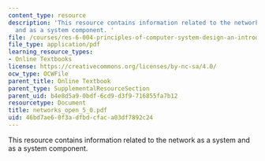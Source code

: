 ```yaml
---
content_type: resource
description: 'This resource contains information related to the network as a system
  and as a system component. '
file: /courses/res-6-004-principles-of-computer-system-design-an-introduction-spring-2009/46bd7ae60f3adfbdcfaca03df7892c24_networks_open_5_0.pdf
file_type: application/pdf
learning_resource_types:
- Online Textbooks
license: https://creativecommons.org/licenses/by-nc-sa/4.0/
ocw_type: OCWFile
parent_title: Online Textbook
parent_type: SupplementalResourceSection
parent_uid: b4e8d5a9-0bdf-6cd9-d3f9-716855fa7b12
resourcetype: Document
title: networks_open_5_0.pdf
uid: 46bd7ae6-0f3a-dfbd-cfac-a03df7892c24
---
```

This resource contains information related to the network as a system and as a system component. 